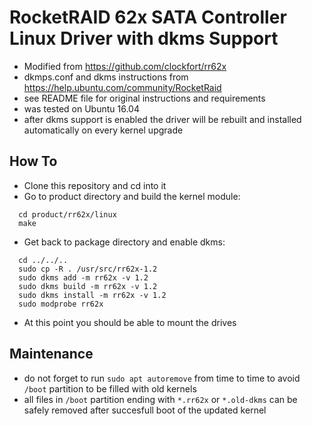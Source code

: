 # RocketRAID 62x SATA Controller Linux Driver with dkms Support

 * Modified from https://github.com/clockfort/rr62x 
 * dkmps.conf and dkms instructions from https://help.ubuntu.com/community/RocketRaid
 * see README file for original instructions and requirements
 * was tested on Ubuntu 16.04
 * after dkms support is enabled the driver will be rebuilt and installed automatically on every kernel upgrade

## How To

 * Clone this repository and cd into it
 * Go to product directory and build the kernel module:
```
  cd product/rr62x/linux
  make
```
 * Get back to package directory and enable dkms:
```
  cd ../../..
  sudo cp -R . /usr/src/rr62x-1.2
  sudo dkms add -m rr62x -v 1.2
  sudo dkms build -m rr62x -v 1.2
  sudo dkms install -m rr62x -v 1.2
  sudo modprobe rr62x
```
 * At this point you should be able to mount the drives

## Maintenance

 * do not forget to run ```sudo apt autoremove``` from time to time to avoid ```/boot``` partition to be filled with old kernels
 * all files in ```/boot``` partition ending with ```*.rr62x``` or ```*.old-dkms``` can be safely removed after succesfull boot of the updated kernel
